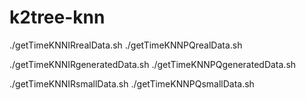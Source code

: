 # k2tree-knn

./getTimeKNNIRrealData.sh
./getTimeKNNPQrealData.sh

./getTimeKNNIRgeneratedData.sh
./getTimeKNNPQgeneratedData.sh

./getTimeKNNIRsmallData.sh
./getTimeKNNPQsmallData.sh